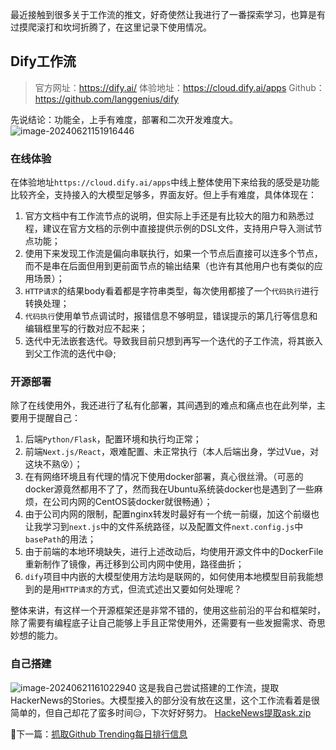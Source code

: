 最近接触到很多关于工作流的推文，好奇使然让我进行了一番探索学习，也算是有过摸爬滚打和坎坷折腾了，在这里记录下使用情况。

## Dify工作流
> 官方网址：https://dify.ai/
> 体验地址：https://cloud.dify.ai/apps
> Github：https://github.com/langgenius/dify

先说结论：功能全，上手有难度，部署和二次开发难度大。
![image-20240621151916446](https://github.com/junglehxj/junglehxj.github.io/assets/38659409/0504aa29-98e6-47e5-86ba-8994cb6c150b)
### 在线体验
在体验地址`https://cloud.dify.ai/apps`中线上整体使用下来给我的感受是功能比较齐全，支持接入的大模型足够多，界面友好。但上手有难度，具体体现在：

1. 官方文档中有工作流节点的说明，但实际上手还是有比较大的阻力和熟悉过程，建议在官方文档的示例中直接提供示例的DSL文件，支持用户导入测试节点功能；
2. 使用下来发现工作流是偏向串联执行，如果一个节点后直接可以连多个节点，而不是串在后面但用到更前面节点的输出结果（也许有其他用户也有类似的应用场景）；
3. `HTTP请求`的结果body看着都是字符串类型，每次使用都接了一个`代码执行`进行转换处理；
4. `代码执行`使用单节点调试时，报错信息不够明显，错误提示的第几行等信息和编辑框里写的行数对应不起来；
5. 迭代中无法嵌套迭代。导致我目前只想到再写一个迭代的子工作流，将其嵌入到父工作流的迭代中😅;

### 开源部署
除了在线使用外，我还进行了私有化部署，其间遇到的难点和痛点也在此列举，主要用于提醒自己：
1. 后端`Python/Flask`，配置环境和执行均正常；
2. 前端`Next.js/React`，艰难配置、未正常执行（本人后端出身，学过Vue，对这块不熟😵）；
3. 在有网络环境且有代理的情况下使用docker部署，真心很丝滑。（可恶的docker源竟然都用不了了，然而我在Ubuntu系统装docker也是遇到了一些麻烦，在公司内网的CentOS装docker就很畅通）；
4. 由于公司内网的限制，配置nginx转发时最好有一个统一前缀，加这个前缀也让我学习到`next.js`中的文件系统路径，以及配置文件`next.config.js`中`basePath`的用法；
5. 由于前端的本地环境缺失，进行上述改动后，均使用开源文件中的DockerFile重新制作了镜像，再迁移到公司内网中使用，路径曲折；
6. `dify`项目中内嵌的大模型使用方法均是联网的，如何使用本地模型目前我能想到的是用`HTTP请求`的方式，但流式述出又要如何处理呢？

整体来讲，有这样一个开源框架还是非常不错的，使用这些前沿的平台和框架时，除了需要有编程底子让自己能够上手且正常使用外，还需要有一些发掘需求、奇思妙想的能力。

### 自己搭建
![image-20240621161022940](https://github.com/junglehxj/junglehxj.github.io/assets/38659409/eaefaf64-a35f-40fa-8f03-9c2df9937b82)
这是我自己尝试搭建的工作流，提取HackerNews的Stories。大模型接入的部分没有放在这里，这个工作流看着是很简单的，但自己却花了蛮多时间😑，下次好好努力。
[HackeNews提取ask.zip](https://github.com/user-attachments/files/15924800/HackeNews.ask.zip)

🚩下一篇：[抓取Github Trending每日排行信息](https://blog.xjmunity.com/post/zhua-qu-Github%20Trending-mei-ri-pai-xing-xin-xi.html)